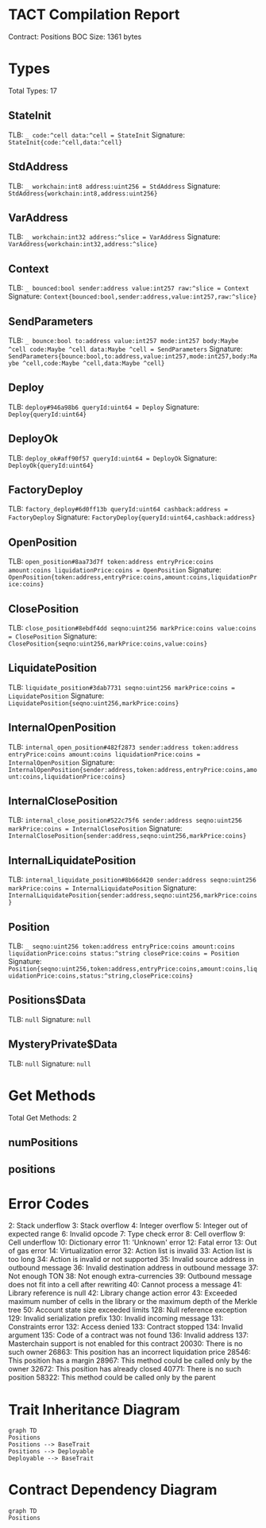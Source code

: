 # TACT Compilation Report
Contract: Positions
BOC Size: 1361 bytes

# Types
Total Types: 17

## StateInit
TLB: `_ code:^cell data:^cell = StateInit`
Signature: `StateInit{code:^cell,data:^cell}`

## StdAddress
TLB: `_ workchain:int8 address:uint256 = StdAddress`
Signature: `StdAddress{workchain:int8,address:uint256}`

## VarAddress
TLB: `_ workchain:int32 address:^slice = VarAddress`
Signature: `VarAddress{workchain:int32,address:^slice}`

## Context
TLB: `_ bounced:bool sender:address value:int257 raw:^slice = Context`
Signature: `Context{bounced:bool,sender:address,value:int257,raw:^slice}`

## SendParameters
TLB: `_ bounce:bool to:address value:int257 mode:int257 body:Maybe ^cell code:Maybe ^cell data:Maybe ^cell = SendParameters`
Signature: `SendParameters{bounce:bool,to:address,value:int257,mode:int257,body:Maybe ^cell,code:Maybe ^cell,data:Maybe ^cell}`

## Deploy
TLB: `deploy#946a98b6 queryId:uint64 = Deploy`
Signature: `Deploy{queryId:uint64}`

## DeployOk
TLB: `deploy_ok#aff90f57 queryId:uint64 = DeployOk`
Signature: `DeployOk{queryId:uint64}`

## FactoryDeploy
TLB: `factory_deploy#6d0ff13b queryId:uint64 cashback:address = FactoryDeploy`
Signature: `FactoryDeploy{queryId:uint64,cashback:address}`

## OpenPosition
TLB: `open_position#8aa73d7f token:address entryPrice:coins amount:coins liquidationPrice:coins = OpenPosition`
Signature: `OpenPosition{token:address,entryPrice:coins,amount:coins,liquidationPrice:coins}`

## ClosePosition
TLB: `close_position#8ebdf4dd seqno:uint256 markPrice:coins value:coins = ClosePosition`
Signature: `ClosePosition{seqno:uint256,markPrice:coins,value:coins}`

## LiquidatePosition
TLB: `liquidate_position#3dab7731 seqno:uint256 markPrice:coins = LiquidatePosition`
Signature: `LiquidatePosition{seqno:uint256,markPrice:coins}`

## InternalOpenPosition
TLB: `internal_open_position#482f2873 sender:address token:address entryPrice:coins amount:coins liquidationPrice:coins = InternalOpenPosition`
Signature: `InternalOpenPosition{sender:address,token:address,entryPrice:coins,amount:coins,liquidationPrice:coins}`

## InternalClosePosition
TLB: `internal_close_position#522c75f6 sender:address seqno:uint256 markPrice:coins = InternalClosePosition`
Signature: `InternalClosePosition{sender:address,seqno:uint256,markPrice:coins}`

## InternalLiquidatePosition
TLB: `internal_liquidate_position#8b66d420 sender:address seqno:uint256 markPrice:coins = InternalLiquidatePosition`
Signature: `InternalLiquidatePosition{sender:address,seqno:uint256,markPrice:coins}`

## Position
TLB: `_ seqno:uint256 token:address entryPrice:coins amount:coins liquidationPrice:coins status:^string closePrice:coins = Position`
Signature: `Position{seqno:uint256,token:address,entryPrice:coins,amount:coins,liquidationPrice:coins,status:^string,closePrice:coins}`

## Positions$Data
TLB: `null`
Signature: `null`

## MysteryPrivate$Data
TLB: `null`
Signature: `null`

# Get Methods
Total Get Methods: 2

## numPositions

## positions

# Error Codes
2: Stack underflow
3: Stack overflow
4: Integer overflow
5: Integer out of expected range
6: Invalid opcode
7: Type check error
8: Cell overflow
9: Cell underflow
10: Dictionary error
11: 'Unknown' error
12: Fatal error
13: Out of gas error
14: Virtualization error
32: Action list is invalid
33: Action list is too long
34: Action is invalid or not supported
35: Invalid source address in outbound message
36: Invalid destination address in outbound message
37: Not enough TON
38: Not enough extra-currencies
39: Outbound message does not fit into a cell after rewriting
40: Cannot process a message
41: Library reference is null
42: Library change action error
43: Exceeded maximum number of cells in the library or the maximum depth of the Merkle tree
50: Account state size exceeded limits
128: Null reference exception
129: Invalid serialization prefix
130: Invalid incoming message
131: Constraints error
132: Access denied
133: Contract stopped
134: Invalid argument
135: Code of a contract was not found
136: Invalid address
137: Masterchain support is not enabled for this contract
20030: There is no such owner
26863: This position has an incorrect liquidation price
28546: This position has a margin
28967: This method could be called only by the owner
32672: This position has already closed
40771: There is no such position
58322: This method could be called only by the parent

# Trait Inheritance Diagram

```mermaid
graph TD
Positions
Positions --> BaseTrait
Positions --> Deployable
Deployable --> BaseTrait
```

# Contract Dependency Diagram

```mermaid
graph TD
Positions
```